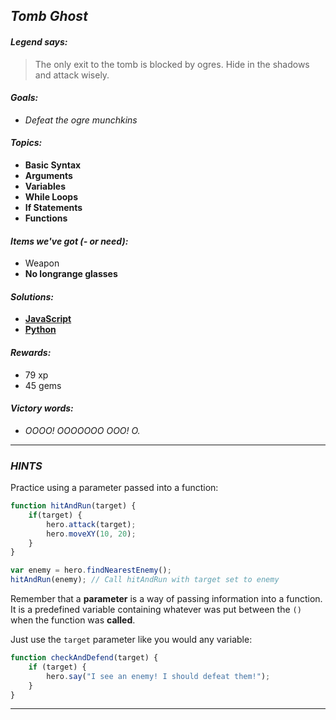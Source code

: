 ## _Tomb Ghost_

#### _Legend says:_
> The only exit to the tomb is blocked by ogres. Hide in the shadows and attack wisely.

#### _Goals:_
+ _Defeat the ogre munchkins_

#### _Topics:_
+ **Basic Syntax**
+ **Arguments**
+ **Variables**
+ **While Loops**
+ **If Statements**
+ **Functions**

#### _Items we've got (- or need):_
+ Weapon
+ **No longrange glasses**

#### _Solutions:_
+ **[JavaScript](thombGhost.js)**
+ **[Python](thomb_ghost.py)**

#### _Rewards:_
+ 79 xp
+ 45 gems

#### _Victory words:_
+ _OOOO! OOOOOOO OOO! O._

___

### _HINTS_

Practice using a parameter passed into a function:

```javascript
function hitAndRun(target) {
    if(target) {
        hero.attack(target);
        hero.moveXY(10, 20);
    }
}

var enemy = hero.findNearestEnemy();
hitAndRun(enemy); // Call hitAndRun with target set to enemy
```

Remember that a **parameter** is a way of passing information into a function. It is a predefined variable containing whatever was put between the `()` when the function was **called**.

Just use the `target` parameter like you would any variable:

```javascript
function checkAndDefend(target) {
    if (target) {
        hero.say("I see an enemy! I should defeat them!");
    }
}
```

___
